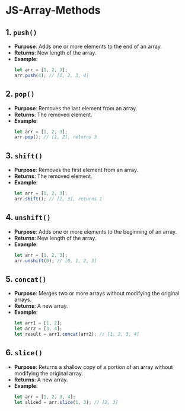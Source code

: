 # JS-Array-Methods
## 1. `push()`
- **Purpose**: Adds one or more elements to the end of an array.
- **Returns**: New length of the array.
- **Example**:
    ```js
    let arr = [1, 2, 3];
    arr.push(4); // [1, 2, 3, 4]
    ```
## 2. `pop()`
- **Purpose**: Removes the last element from an array.
- **Returns**: The removed element.
- **Example**:
    ```js
    let arr = [1, 2, 3];
    arr.pop(); // [1, 2], returns 3
    ```

## 3. `shift()`
- **Purpose**: Removes the first element from an array.
- **Returns**: The removed element.
- **Example**:
    ```js
    let arr = [1, 2, 3];
    arr.shift(); // [2, 3], returns 1
    ```
## 4. `unshift()`
- **Purpose**: Adds one or more elements to the beginning of an array.
- **Returns**: New length of the array.
- **Example**:
    ```js
    let arr = [1, 2, 3];
    arr.unshift(0); // [0, 1, 2, 3]
    ```
## 5. `concat()`
- **Purpose**: Merges two or more arrays without modifying the original arrays.
- **Returns**: A new array.
- **Example**:
    ```js
    let arr1 = [1, 2];
    let arr2 = [3, 4];
    let result = arr1.concat(arr2); // [1, 2, 3, 4]
    ```
## 6. `slice()`
- **Purpose**: Returns a shallow copy of a portion of an array without modifying the original array.
- **Returns**: A new array.
- **Example**:
    ```js
    let arr = [1, 2, 3, 4];
    let sliced = arr.slice(1, 3); // [2, 3]
    ```
